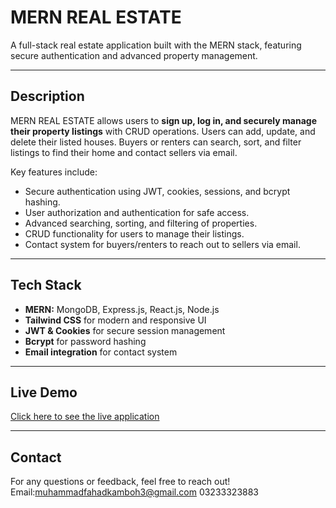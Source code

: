 # **MERN REAL ESTATE**

A full-stack real estate application built with the MERN stack, featuring secure authentication and advanced property management.

---

## Description

MERN REAL ESTATE allows users to **sign up, log in, and securely manage their property listings** with CRUD operations. Users can add, update, and delete their listed houses. Buyers or renters can search, sort, and filter listings to find their  home and contact sellers via email.

Key features include:
- Secure authentication using JWT, cookies, sessions, and bcrypt hashing.
- User authorization and authentication for safe access.
- Advanced searching, sorting, and filtering of properties.
- CRUD functionality for users to manage their listings.
- Contact system for buyers/renters to reach out to sellers via email.

---

## Tech Stack

- **MERN:** MongoDB, Express.js, React.js, Node.js  
- **Tailwind CSS** for modern and responsive UI  
- **JWT & Cookies** for secure session management  
- **Bcrypt** for password hashing  
- **Email integration** for contact system  

---

## Live Demo

[Click here to see the live application](https://mern-real-estate-jixc.vercel.app)

---


## Contact

For any questions or feedback, feel free to reach out!  
Email:muhammadfahadkamboh3@gmail.com
03233323883

